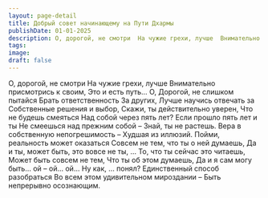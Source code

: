 ```yaml
---
layout: page-detail
title: Добрый совет начинающему на Пути Дхармы
publishDate: 01-01-2025
description: О, дорогой, не смотри  На чужие грехи, лучше  Внимательно присмотрись к своим,  Это и есть путь…  О, Дорогой, не слишком пытайся  Брать ответственность  За других,  Лучше научись отвечать за  Собственные решения и выбор,  Скажи, ты действительно уверен,  Что не будешь смеяться  Над собой через пять лет?
tags:
image:
draft: false
---
```

О, дорогой, не смотри  На чужие грехи, лучше  Внимательно присмотрись к своим,  Это и есть путь…  О, Дорогой, не слишком пытайся  Брать ответственность  За других,  Лучше научись отвечать за  Собственные решения и выбор,  Скажи, ты действительно уверен,  Что не будешь смеяться  Над собой через пять лет?  Если прошло пять лет и ты  Не смеешься над прежним собой –  Знай, ты не растешь.  Вера в собственную непогрешимость –  Худшая из иллюзий.  Пойми, реальность может оказаться  Совсем не тем, что ты о ней думаешь,  Да и ты, может быть, это вовсе не ты, …  То, что ты сейчас это читаешь,  Может быть совсем не тем,  Что ты об этом думаешь,  Да и я сам могу быть… ой – ой… ой…  Ну как, … понял?  Единственный способ разобраться  Во всем этом удивительном мироздании –  Быть непрерывно осознающим.